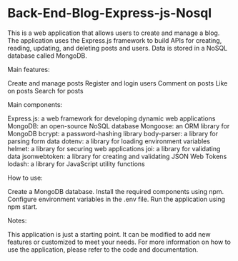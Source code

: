 # Back-End-Blog-Express-js-Nosql
This is a web application that allows users to create and manage a blog. The application uses the Express.js framework to build APIs for creating, reading, updating, and deleting posts and users. Data is stored in a NoSQL database called MongoDB.

Main features:

Create and manage posts
Register and login users
Comment on posts
Like on posts
Search for posts

Main components:

Express.js: a web framework for developing dynamic web applications
MongoDB: an open-source NoSQL database
Mongoose: an ORM library for MongoDB
bcrypt: a password-hashing library
body-parser: a library for parsing form data
dotenv: a library for loading environment variables
helmet: a library for securing web applications
joi: a library for validating data
jsonwebtoken: a library for creating and validating JSON Web Tokens
lodash: a library for JavaScript utility functions


How to use:

Create a MongoDB database.
Install the required components using npm.
Configure environment variables in the .env file.
Run the application using npm start.

Notes:

This application is just a starting point. It can be modified to add new features or customized to meet your needs.
For more information on how to use the application, please refer to the code and documentation.

